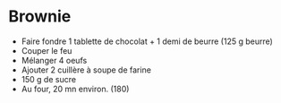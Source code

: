 
# Brownie

- Faire fondre 1 tablette de chocolat + 1 demi de beurre (125 g beurre)
- Couper le feu
- Mélanger 4 oeufs
- Ajouter 2 cuillère à soupe de farine
- 150 g de sucre
- Au four, 20 mn environ. (180)
